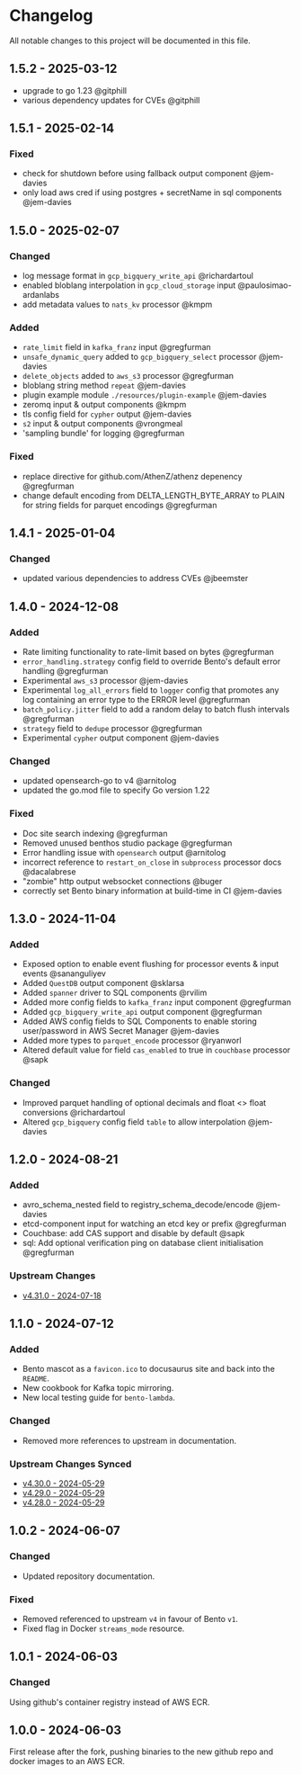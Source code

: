 Changelog
=========

All notable changes to this project will be documented in this file.

## 1.5.2 - 2025-03-12

- upgrade to go 1.23 @gitphill
- various dependency updates for CVEs @gitphill

## 1.5.1 - 2025-02-14

### Fixed 

- check for shutdown before using fallback output component @jem-davies
- only load aws cred if using postgres + secretName in sql components @jem-davies

## 1.5.0 - 2025-02-07

### Changed

- log message format in `gcp_bigquery_write_api` @richardartoul
- enabled bloblang interpolation in `gcp_cloud_storage` input @paulosimao-ardanlabs
- add metadata values to `nats_kv` processor @kmpm

### Added

- `rate_limit` field in `kafka_franz` input @gregfurman
- `unsafe_dynamic_query` added to `gcp_bigquery_select` processor @jem-davies
- `delete_objects` added to `aws_s3` processor @gregfurman
- bloblang string method `repeat` @jem-davies
- plugin example module `./resources/plugin-example` @jem-davies
- zeromq input & output components @kmpm
- tls config field for `cypher` output @jem-davies
- `s2` input & output components @vrongmeal
- 'sampling bundle' for logging @gregfurman

### Fixed 

- replace directive for github.com/AthenZ/athenz depenency @gregfurman
- change default encoding from DELTA_LENGTH_BYTE_ARRAY to PLAIN for string fields for parquet encodings @gregfurman

## 1.4.1 - 2025-01-04

### Changed

- updated various dependencies to address CVEs @jbeemster

## 1.4.0 - 2024-12-08

### Added

- Rate limiting functionality to rate-limit based on bytes @gregfurman
- `error_handling.strategy` config field to override Bento's default error handling @gregfurman
- Experimental `aws_s3` processor  @jem-davies
- Experimental `log_all_errors` field to `logger` config that promotes any log containing an error type to the ERROR level @gregfurman
- `batch_policy.jitter` field to add a random delay to batch flush intervals @gregfurman
- `strategy` field to `dedupe` processor @gregfurman
- Experimental `cypher` output component @jem-davies

### Changed

- updated opensearch-go to v4 @arnitolog
- updated the go.mod file to specify Go version 1.22

### Fixed

- Doc site search indexing @gregfurman
- Removed unused benthos studio package @gregfurman
- Error handling issue with `opensearch` output @arnitolog
- incorrect reference to `restart_on_close` in `subprocess` processor docs @dacalabrese
- "zombie" http output websocket connections @buger
- correctly set Bento binary information at build-time in CI @jem-davies

## 1.3.0 - 2024-11-04

### Added

- Exposed option to enable event flushing for processor events & input events @sananguliyev
- Added `QuestDB` output component @sklarsa
- Added `spanner` driver to SQL components @rvilim
- Added more config fields to `kafka_franz` input component @gregfurman
- Added `gcp_bigquery_write_api` output component @gregfurman
- Added AWS config fields to SQL Components to enable storing user/password in AWS Secret Manager @jem-davies
- Added more types to `parquet_encode` processor @ryanworl
- Altered default value for field `cas_enabled` to true in `couchbase` processor @sapk

### Changed

- Improved parquet handling of optional decimals and float <> float conversions @richardartoul
- Altered `gcp_bigquery` config field `table` to allow interpolation @jem-davies

## 1.2.0 - 2024-08-21

### Added

- avro_schema_nested field to registry_schema_decode/encode @jem-davies
- etcd-component input for watching an etcd key or prefix @gregfurman
- Couchbase: add CAS support and disable by default @sapk
- sql: Add optional verification ping on database client initialisation @gregfurman

### Upstream Changes

- [v4.31.0 - 2024-07-18](./CHANGELOG.old.md#4.31.0-2024-07-18)  

## 1.1.0 - 2024-07-12

### Added

- Bento mascot as a `favicon.ico` to docusaurus site and back into the `README`.
- New cookbook for Kafka topic mirroring.
- New local testing guide for `bento-lambda`.

### Changed

- Removed more references to upstream in documentation.

### Upstream Changes Synced

- [v4.30.0 - 2024-05-29](./CHANGELOG.old.md#4.30.0-2024-06-13)    
- [v4.29.0 - 2024-05-29](./CHANGELOG.old.md#4.29.0-2024-06-10)    
- [v4.28.0 - 2024-05-29](./CHANGELOG.old.md#4.28.0-2024-05-29)    

## 1.0.2 - 2024-06-07

### Changed

- Updated repository documentation.

### Fixed

- Removed referenced to upstream `v4` in favour of Bento `v1`.
- Fixed flag in Docker `streams_mode` resource.

## 1.0.1 - 2024-06-03

### Changed

Using github's container registry instead of AWS ECR.

## 1.0.0 - 2024-06-03

First release after the fork, pushing binaries to the new github repo and docker images to an AWS ECR.
